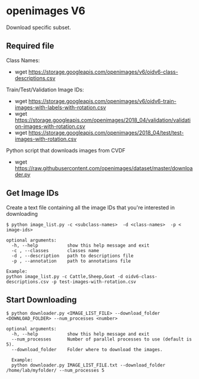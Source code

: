 # openimages V6
Download specific subset.

## Required file
Class Names:
* wget https://storage.googleapis.com/openimages/v6/oidv6-class-descriptions.csv

Train/Test/Validation Image IDs:
* wget https://storage.googleapis.com/openimages/v6/oidv6-train-images-with-labels-with-rotation.csv
* wget https://storage.googleapis.com/openimages/2018_04/validation/validation-images-with-rotation.csv
* wget https://storage.googleapis.com/openimages/2018_04/test/test-images-with-rotation.csv

Python script that downloads images from CVDF
* wget https://raw.githubusercontent.com/openimages/dataset/master/downloader.py

## Get Image IDs
Create a text file containing all the image IDs that you're interested in downloading
```
$ python image_list.py -c <subclass-names>  -d <class-names>  -p < image-ids>

optional arguments:
  -h, --help           show this help message and exit
  -c , --classes       classes name
  -d , --description   path to descriptions file
  -p , --annotation    path to annotations file

Example:
python image_list.py -c Cattle,Sheep,Goat -d oidv6-class-descriptions.csv -p test-images-with-rotation.csv
```
## Start Downloading
```
$ python downloader.py <IMAGE_LIST_FILE> --download_folder <DOWNLOAD_FOLDER> --num_processes <number>

optional arguments:
  -h, --help           show this help message and exit
  --num_processes      Number of parallel processes to use (default is 5).
  --download_folder    Folder where to download the images.
  
  Example:
  python downloader.py IMAGE_LIST_FILE.txt --download_folder /home/lab/myfolder/ --num_processes 5
```
